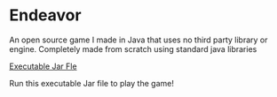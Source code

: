Endeavor
========

An open source game I made in Java that uses no third party library or engine. Completely made from scratch using standard java libraries

[Executable Jar Fle](Endeavor.jar)

Run this executable Jar file to play the game!

